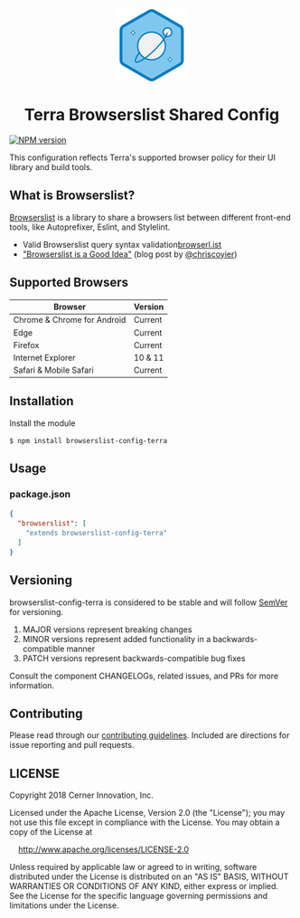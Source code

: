 <!-- Logo -->
<p align="center">
  <img height="128" width="128" src="https://github.com/cerner/browserslist-config-terra/raw/master/terra.png">
</p>

<!-- Name -->
<h1 align="center">
  Terra Browserslist Shared Config
</h1>

[![NPM version](http://img.shields.io/npm/v/browserlist-config-terra.svg)](https://www.npmjs.org/package/browserslist-config-terra)

This configuration reflects Terra's supported browser policy for their UI library and build tools.

## What is Browserslist?

[Browserslist](https://github.com/ai/browserslist) is a library to share a browsers list between different front-end tools, like Autoprefixer, Eslint, and Stylelint.

* Valid Browserslist query syntax validation[browserl.ist](http://browserl.ist)
* ["Browserslist is a Good Idea"](https://css-tricks.com/browserlist-good-idea/) (blog post by [@chriscoyier](https://github.com/chriscoyier))

## Supported Browsers

| Browser                     | Version |
|-----------------------------|---------|
| Chrome & Chrome for Android | Current |
| Edge                        | Current |
| Firefox                     | Current |
| Internet Explorer           | 10 & 11 |
| Safari & Mobile Safari      | Current |

## Installation

Install the module

```shell
$ npm install browserslist-config-terra
```


## Usage

### package.json

```json
{
  "browserslist": [
    "extends browserslist-config-terra"
  ]
}
```

## Versioning

browserslist-config-terra is considered to be stable and will follow [SemVer](http://semver.org/) for versioning.
1. MAJOR versions represent breaking changes
2. MINOR versions represent added functionality in a backwards-compatible manner
3. PATCH versions represent backwards-compatible bug fixes

Consult the component CHANGELOGs, related issues, and PRs for more information.

## Contributing

Please read through our [contributing guidelines](CONTRIBUTING.md). Included are directions for issue reporting and pull requests.

## LICENSE

Copyright 2018 Cerner Innovation, Inc.

Licensed under the Apache License, Version 2.0 (the "License"); you may not use this file except in compliance with the License. You may obtain a copy of the License at

&nbsp;&nbsp;&nbsp;&nbsp;http://www.apache.org/licenses/LICENSE-2.0

Unless required by applicable law or agreed to in writing, software distributed under the License is distributed on an "AS IS" BASIS, WITHOUT WARRANTIES OR CONDITIONS OF ANY KIND, either express or implied. See the License for the specific language governing permissions and limitations under the License.

